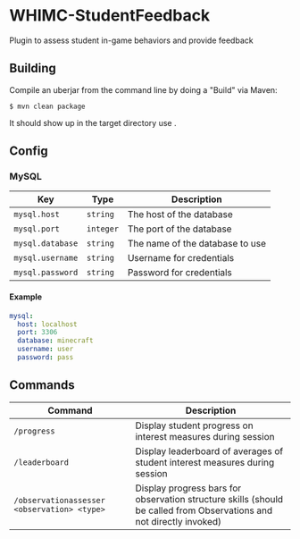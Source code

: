 # WHIMC-StudentFeedback

Plugin to assess student in-game behaviors and provide feedback

## Building
Compile an uberjar from the command line by doing a "Build" via Maven:
```
$ mvn clean package
```
It should show up in the target directory use .

## Config
### MySQL
| Key | Type | Description |
|---|---|---|
|`mysql.host`|`string`|The host of the database|
|`mysql.port`|`integer`|The port of the database|
|`mysql.database`|`string`|The name of the database to use|
|`mysql.username`|`string`|Username for credentials|
|`mysql.password`|`string`|Password for credentials|

#### Example
```yaml
mysql:
  host: localhost
  port: 3306
  database: minecraft
  username: user
  password: pass
```

## Commands
| Command                                                     | Description                                                                                                                |
|-------------------------------------------------------------|----------------------------------------------------------------------------------------------------------------------------|
| `/progress`                                                 | Display student progress on interest measures during session                                                               |
| `/leaderboard`                                              | Display leaderboard of averages of student interest measures during session                                                |
| `/observationassesser <observation> <type>`                 | Display progress bars for observation structure skills (should be called from Observations and not directly invoked)       |

